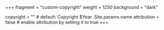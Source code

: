 +++
fragment = "custom-copyright"
weight = 1250
background = "dark"

copyright = "" # default: Copyright $Year .Site.params.name
attribution = false # enable attribution by setting it to true
+++
